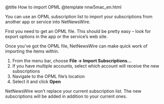 @title How to import OPML
@template nnw5mac_en.html

You can use an OPML subscription list to import your subscriptions from another app or service into NetNewsWire.

First you need to get an OPML file. This should be pretty easy – look for export options in the app or the service’s web site.

Once you’ve got the OPML file, NetNewsWire can make quick work of importing the items within.

1. From the menu bar, choose **File → Import Subscriptions…**
2. If you have multiple accounts, select which account will receive the new subscriptions
3. Navigate to the OPML file’s location
4. Select it and click **Open**

NetNewsWire won’t replace your current subscription list. The new subscriptions will be added in addition to your current ones.